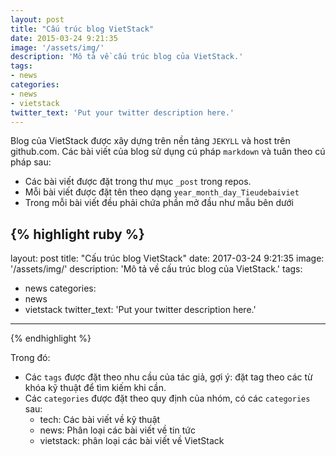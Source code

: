 ```yaml
---
layout: post
title: "Cấu trúc blog VietStack"
date: 2015-03-24 9:21:35
image: '/assets/img/'
description: 'Mô tả về cấu trúc blog của VietStack.'
tags:
- news
categories:
- news
- vietstack
twitter_text: 'Put your twitter description here.'
---
```


Blog của VietStack được xây dựng trên nền tảng `JEKYLL` và host trên github.com. Các bài viết của blog sử dụng cú pháp `markdown` và tuân theo cú pháp sau:

- Các bài viết được đặt trong thư mục `_post` trong repos.
- Mỗi bài viết được đặt tên theo dạng `year_month_day_Tieudebaiviet`
- Trong mỗi bài viết đều phải chứa phần mở đầu như mẫu bên dưới

{% highlight ruby %}
---
layout: post
title: "Cấu trúc blog VietStack"
date: 2017-03-24 9:21:35
image: '/assets/img/'
description: 'Mô tả về cấu trúc blog của VietStack.'
tags:
- news
categories:
- news
- vietstack
twitter_text: 'Put your twitter description here.'
---
{% endhighlight %}

Trong đó: 

- Các `tags` được đặt theo nhu cầu của tác giả, gợi ý: đặt tag theo các từ khóa kỹ thuật để tìm kiếm khi cần.
- Các `categories` được đặt theo quy định của nhóm, có các `categories` sau: 
  - tech: Các bài viết về kỹ thuật
  - news: Phân loại các bài viết về tin tức
  - vietstack: phân loại các bài viết về VietStack
